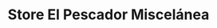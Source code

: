 ---
title: "Store El Pescador Miscelánea"
url: /san-juan-del-sur/store-el-pescador-miscelanea/
shop: supermercado
---